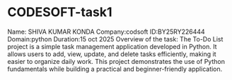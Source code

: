 # CODESOFT-task1
Name: SHIVA KUMAR KONDA
Company:codsoft
ID:BY25RY226444
Domain:python
Duration:15 oct 2025
Overview of the task:
The To-Do List project is a simple task management application developed in Python. It allows users to add, view, update, and delete tasks efficiently, making it easier to organize daily work. This project demonstrates the use of Python fundamentals while building a practical and beginner-friendly application.
